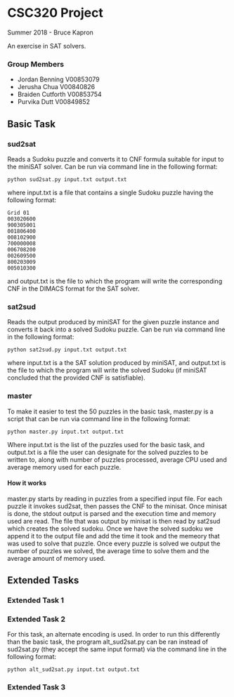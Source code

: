 # CSC320 Project
Summer 2018 - Bruce Kapron

An exercise in SAT solvers.

### Group Members
* Jordan Benning V00853079
* Jerusha Chua V00840826
* Braiden Cutforth V00853754
* Purvika Dutt V00849852

## Basic Task

### sud2sat
Reads a Sudoku puzzle and converts it to CNF formula suitable for input to the miniSAT solver. Can be run via command line in the following format:
```
python sud2sat.py input.txt output.txt
```
where input.txt is a file that contains a single Sudoku puzzle having the following format:
```
Grid 01
003020600
900305001
001806400
008102900
700000008
006708200
002609500
800203009
005010300
```
and output.txt is the file to which the program will write the corresponding CNF in the DIMACS format for the SAT solver.

### sat2sud
Reads the output produced by miniSAT for the given puzzle instance and converts it back into a solved Sudoku puzzle. Can be run via command line in the following format:
```
python sat2sud.py input.txt output.txt
```
where input.txt is a the SAT solution produced by miniSAT, and output.txt is the file to which the program will write the solved Sudoku (if miniSAT concluded that the provided CNF is satisfiable).

### master
To make it easier to test the 50 puzzles in the basic task, master.py is a script that can be run via command line in the following format:
```
python master.py input.txt output.txt
```
Where input.txt is the list of the puzzles used for the basic task, and output.txt is a file the user can designate for the solved puzzles to be written to, along with number of puzzles processed, average CPU used and average memory used for each puzzle.

#### How it works
master.py starts by reading in puzzles from a specified input file. For each puzzle it invokes sud2sat, then passes the CNF to the minisat. Once minisat is done, the stdout output is parsed and the execution time and memory used are read. The file that was output by minisat is then read by sat2sud which creates the solved sudoku. Once we have the solved sudoku we append it to the output file and add the time it took and the memeory that was used to solve that puzzle. Once every puzzle is solved we output the number of puzzles we solved, the average time to solve them and the average amount of memory used.

## Extended Tasks

### Extended Task 1

### Extended Task 2
For this task, an alternate encoding is used. In order to run this differently than the basic task, the program alt_sud2sat.py can be ran instead of sud2sat.py (they accept the same input format) via the command line in the following format:
```
python alt_sud2sat.py input.txt output.txt
```

### Extended Task 3

